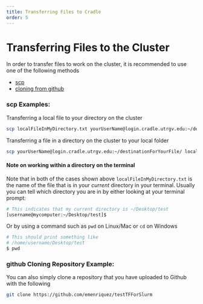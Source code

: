 ```yaml
---
title: Transferring Files to Cradle
order: 5
---
```

# Transferring Files to the Cluster

In order to transfer files to work on the cluster, it is recommended to use one of the following methods

- [scp](https://www.geeksforgeeks.org/scp-command-in-linux-with-examples/)
- [cloning from github](https://docs.github.com/en/repositories/creating-and-managing-repositories/cloning-a-repository)


### scp Examples:
Transferring a local file to your directory on the cluster
```sh
scp localFileInMyDirectory.txt yourUserName@login.cradle.utrgv.edu:~/destinationForYourFile/
```

Transferring a file in a directory on the cluster to your local folder
```sh
scp yourUserName@login.cradle.utrgv.edu:~/destinationForYourFile/ localFileInMyDirectory.txt
```

#### Note on working within a directory on the terminal

Note that in both of the cases shown above `localFileInMyDirectory.txt` is the name of the file that is in your _current_ directory in your terminal. Usually you can tell which directory you are in by either looking at your terminal prompt:
```sh
# This indicates that my current directory is ~/Desktop/test
[username@mycomputer:~/Desktop/test]$
```

Or by using a command such as `pwd` on Linux/Mac or `cd` on Windows
```sh
# This should print something like 
# /home/username/Desktop/test
$ pwd
```

### github Cloning Repository Example:
You can also simply clone a repository that you have uploaded to Github with the following
```sh
git clone https://github.com/emenriquez/testTFForSlurm
```